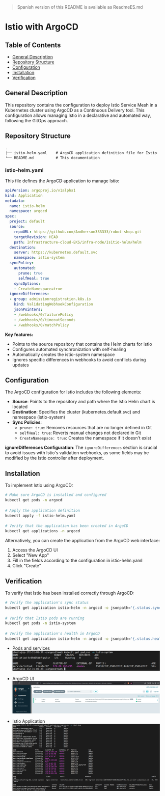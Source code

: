 > Spanish version of this README is available as ReadmeES.md

# Istio with ArgoCD

## Table of Contents
* [General Description](#description)
* [Repository Structure](#structure)
* [Configuration](#configuration)
* [Installation](#installation)
* [Verification](#verification)

<a name="description"></a>
## General Description
This repository contains the configuration to deploy Istio Service Mesh in a Kubernetes cluster using ArgoCD as a Continuous Delivery tool. This configuration allows managing Istio in a declarative and automated way, following the GitOps approach.

<a name="structure"></a>
## Repository Structure
```
.
├── istio-helm.yaml    # ArgoCD application definition file for Istio
└── README.md          # This documentation
```

### istio-helm.yaml
This file defines the ArgoCD application to manage Istio:

```yaml
apiVersion: argoproj.io/v1alpha1
kind: Application
metadata:
  name: istio-helm
  namespace: argocd
spec:
  project: default
  source:
    repoURL: https://github.com/Andherson333333/robot-shop.git
    targetRevision: HEAD
    path: Infrastructure-cloud-EKS/infra-node/Isitio-helm/helm
  destination:
    server: https://kubernetes.default.svc
    namespace: istio-system
  syncPolicy:
    automated:
      prune: true
      selfHeal: true
    syncOptions:
    - CreateNamespace=true
  ignoreDifferences:
  - group: admissionregistration.k8s.io
    kind: ValidatingWebhookConfiguration
    jsonPointers:
    - /webhooks/0/failurePolicy
    - /webhooks/0/timeoutSeconds
    - /webhooks/0/matchPolicy
```

**Key features:**
- Points to the source repository that contains the Helm charts for Istio
- Configures automated synchronization with self-healing
- Automatically creates the istio-system namespace
- Ignores specific differences in webhooks to avoid conflicts during updates

<a name="configuration"></a>
## Configuration

The ArgoCD configuration for Istio includes the following elements:

- **Source**: Points to the repository and path where the Istio Helm chart is located
- **Destination**: Specifies the cluster (kubernetes.default.svc) and namespace (istio-system)
- **Sync Policies**:
  - `prune: true`: Removes resources that are no longer defined in Git
  - `selfHeal: true`: Reverts manual changes not declared in Git
  - `CreateNamespace: true`: Creates the namespace if it doesn't exist

**ignoreDifferences Configuration**:
The `ignoreDifferences` section is crucial to avoid issues with Istio's validation webhooks, as some fields may be modified by the Istio controller after deployment.

<a name="installation"></a>
## Installation

To implement Istio using ArgoCD:

```bash
# Make sure ArgoCD is installed and configured
kubectl get pods -n argocd

# Apply the application definition
kubectl apply -f istio-helm.yaml

# Verify that the application has been created in ArgoCD
kubectl get applications -n argocd
```

Alternatively, you can create the application from the ArgoCD web interface:

1. Access the ArgoCD UI
2. Select "New App"
3. Fill in the fields according to the configuration in istio-helm.yaml
4. Click "Create"

<a name="verification"></a>
## Verification

To verify that Istio has been installed correctly through ArgoCD:

```bash
# Verify the application's sync status
kubectl get application istio-helm -n argocd -o jsonpath='{.status.sync.status}'

# Verify that Istio pods are running
kubectl get pods -n istio-system

# Verify the application's health in ArgoCD
kubectl get application istio-helm -n argocd -o jsonpath='{.status.health.status}'
```

- Pods and services
![ArgoCD Istio](https://github.com/Andherson333333/robot-shop/blob/master/Infrastructure-cloud-EKS/infra-node/Isitio-helm/imagenes/istio-3.png)

- ArgoCD UI
![Architecture](https://github.com/Andherson333333/robot-shop/blob/master/Infrastructure-cloud-EKS/infra-node/Isitio-helm/imagenes/istio-2.png)

- Istio Application
![Istio Resources](https://github.com/Andherson333333/robot-shop/blob/master/Infrastructure-cloud-EKS/infra-node/Isitio-helm/imagenes/robot-shop-eks-2.png)

